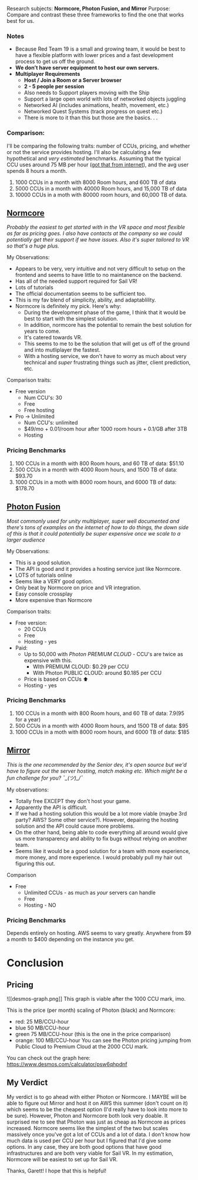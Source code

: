 Research subjects: **Normcore, Photon Fusion, and Mirror**
Purpose: Compare and contrast these three frameworks to find the one that works best for us.

### Notes
- Because Red Team 19 is a small and growing team, it would be best to have a flexible platform with lower prices and a fast development process to get us off the ground.
- **We don’t have server equipment to host our own servers.**
- **Multiplayer Requirements**
	- **Host / Join a Room or a Server browser**
	-  **2 - 5 people per session**  
	- Also needs to Support players moving with the Ship
	- Support a large open world with lots of networked objects juggling
	- Networked AI (includes animations, health, movement, etc.)
	- Networked Quest Systems (track progress on quest etc.)  
	- There is more to it than this but those are the basics. . .

### Comparison:
I'll be comparing the following traits: number of CCUs, pricing, and whether or not the service provides hosting. I'll also be calculating a few hypothetical and *very estimated* benchmarks. Assuming that the typical CCU uses around 75 MB per hour ([got that from internet](https://forum.photonengine.com/discussion/14223/ccu-and-data-1player-3gb-processing-speed-or-data-usage-bandwidth-im-lost)), and the avg user spends 8 hours a month.
1. 1000 CCUs in a month with 8000 Room hours, and 600 TB of data 
2. 5000 CCUs in a month with 40000 Room hours, and 15,000 TB of data
3. 10000 CCUs in a moth with 80000 room hours, and 60,000 TB of data.

## [Normcore](https://normcore.io/documentation/)   

*Probably the easiest to get started with in the VR space and most flexible as far as pricing goes. I also have contacts at the company so we could potentially get their support if we have issues. Also it's super tailored to VR so that's a huge plus.* 

My Observations:
- Appears to be very, very intuitive and not very difficult to setup on the frontend and seems to have little to no maintanence on the backend.
- Has all of the needed support required for Sail VR!
- Lots of tutorials
- The official documentation seems to be sufficient too.
- This is my fav blend of simplicity, ability, and adaptablility.
- Normcore is definitely my pick. Here's why:
	- During the development phase of the game, I think that it would be best to start with the simplest solution.
	- In addition, normcore has the potential to remain the best solution for years to come.
	- It's catered towards VR.
	- This seems to me to be the solution that will get us off of the ground and into mutliplayer the fastest.
	- With a hosting service, we don't have to worry as much about very technical and *super* frustrating things such as jitter, client prediction, etc.

Comparison traits:
- Free version
	- Num CCU's: 30
	- Free
	- Free hosting
- Pro -> Unlimited
	- Num CCU's: unlimited
	- $49/mo + 0.01/room hour after 1000 room hours + 0.1/GB after 3TB
	- Hosting

### Pricing Benchmarks
1. 100 CCUs in a month with 800 Room hours, and 60 TB of data: $51.10
2. 500 CCUs in a month with 4000 Room hours, and 1500 TB of data: $93.70
3. 1000 CCUs in a moth with 8000 room hours, and 6000 TB of data: $178.70

## [Photon Fusion](https://doc.photonengine.com/fusion/current/getting-started/fusion-intro)

*Most commonly used for unity multiplayer, super well documented and there's tons of examples on the internet of how to do things, the down side of this is that it could potentially be super expensive once we scale to a larger audience*

My Observations:
* This is a good solution.
* The API is good and it provides a hosting service just like Normcore.
* LOTS of tutorials online
* Seems like a VERY good option. 
* Only beat by Normcore on price and VR integration.
* Easy console crossplay
* More expensive than Normcore

Comparison traits:
- Free version:
	- 20 CCUs
	- Free
	- Hosting - yes
- Paid:
	- Up to 50,000 with *Photon PREMIUM CLOUD* - CCU's are twice as expensive with this.
		- WIth PREMIUM CLOUD: $0.29 per CCU
		- With Photon PUBLIC CLOUD: around $0.185 per CCU
	- Price is based on CCUs ⬆️
	- Hosting - yes

### Pricing Benchmarks
1. 100 CCUs in a month with 800 Room hours, and 60 TB of data: $7.9 ($95 for a year)
2. 500 CCUs in a month with 4000 Room hours, and 1500 TB of data: $95
3. 1000 CCUs in a moth with 8000 room hours, and 6000 TB of data: $185

## [Mirror](https://mirror-networking.gitbook.io/docs/)   

*This is the one recommended by the Senior dev, it's open source but we'd have to figure out the server hosting, match making etc. Which might be a fun challenge for you? ¯\_(ツ)_/¯*

My observations:
- Totally free EXCEPT they don't host your game.
- Apparently the API is difficult.
- If we had a hosting solution this would be a lot more viable (maybe 3rd party? AWS? Some other service?). However, depairing the hosting solution and the API could cause more problems.
- On the other hand, being able to code everything all around would give us more transparency and ability to fix bugs without relying on another team.
- Seems like it would be a good solution for a team with more experience, more money, and more experience. I would probably pull my hair out figuring this out.

Comparison
- Free
	- Unlimited CCUs - as much as *your* servers can handle
	- Free
	- Hosting - NO

### Pricing Benchmarks
Depends entirely on hosting. AWS seems to vary greatly. Anywhere from $9 a month to $400 depending on the instance you get.

# Conclusion
## Pricing
![[desmos-graph.png]]
This graph is viable after the 1000 CCU mark, imo.

This is the price (per month) scaling of Photon (black) and Normcore:
- red: 25 MB/CCU-hour
- blue 50 MB/CCU-hour
- green 75 MB/CCU-hour (this is the one in the price comparison)
- orange: 100 MB/CCU-hour
You can see the Photon pricing jumping from Public Cloud to Premium Cloud at the 2000 CCU mark.

You can check out the graph here: https://www.desmos.com/calculator/psw6qhpdnf

## My Verdict
My verdict is to go ahead with either Photon or Normcore. I MAYBE will be able to figure out Mirror and host it on AWS this summer (don't count on it) which seems to be the cheapest option (I'd really have to look into more to be sure). However, Photon and Normcore both look very doable. It surprised me to see that Photon was just as cheap as Normcore as prices increased. Normcore seems like the simplest of the two but scales massively once you've got a lot of CCUs and a lot of data. I don't know how much data is used per CCU per hour but I figured that I'd give some options. In any case, they are both good options that have good infrastructures and are both very viable for Sail VR. In my estimation, Normcore will be easiest to set up for Sail VR.

Thanks, Garett! I hope that this is helpful!